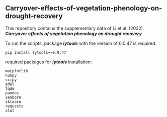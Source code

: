 ## Carryover-effects-of-vegetation-phenology-on-drought-recovery

This repository contains the supplementary data of Li et al.,(2022)
_**Carryover effects of vegetation phenology on drought recovery**_

To run the scripts, package ***lytools*** with the version of 0.0.47 is required.

```
pip install lytools==0.0.47
```
required packages for ***lytools*** installation:
```
matplotlib
numpy
scipy
gdal
tqdm
pandas
seaborn
sklearn
requests
xlwt
```